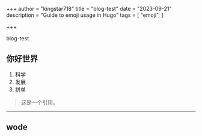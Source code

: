 +++
author = "kingstar718"
title = "blog-test"
date = "2023-09-21"
description = "Guide to emoji usage in Hugo"
tags = [
    "emoji",
]

+++

blog-test

## 你好世界

1. 科学
2. 发展
3. 拼单

> 这是一个引用。

---

## wode 

